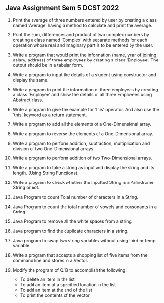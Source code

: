 ## Java Assignment Sem 5 DCST 2022

1. Print the average of three numbers entered by user by creating a class named ‘Average’ having a method to calculate and print the average.

2. Print the sum, differences and product of two complex numbers by creating a class named ‘Complex’ with separate methods for each operation whose real and imaginary part is to be entered by the user.

3. Write a program that would print the information (name, year of joining, salary, address) of three employees by creating a class ‘Employee’. The output should be in a tabular form.

4. Write a program to input the details of a student using constructor and display the same.

5. Write a program to print the information of three employees by creating a class ‘Employee‘ and show the details of all three Employees using Abstract class.

6. Write a program to give the example for ‘this’ operator. And also use the ‘this’ keyword as a return statement.

7. Write a program to add all the elements of a One-Dimensional array.

8. Write a program to reverse the elements of a One-Dimensional array.

9. Write a program to perform addition, subtraction, multiplication and division of two One-Dimensional arrays.

10. Write a program to perform addition of two Two-Dimensional arrays.

11. Write a program to take a string as input and display the string and its length. (Using String Functions).

12. Write a program to check whether the inputted String is a Palindrome String or not.

13. Java Program to count Total number of characters in a String.

14. Java Program to count the total number of vowels and consonants in a String.

15. Java Program to remove all the white spaces from a string.

16. Java program to find the duplicate characters in a string.

17. Java program to swap two string variables without using third or temp variable.

18. Write a program that accepts a shopping list of five items from the command line and stores in a Vector.

19. Modify the program of Q.18
    to accomplish the following:
    - To delete an item in
      the list
    - To add an item at a
      specified location in
      the list
    - To add an item at the
      end of the list
    - To print the contents
      of the vector
